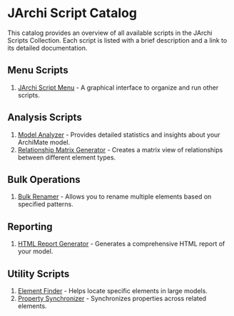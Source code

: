 # JArchi Script Catalog

This catalog provides an overview of all available scripts in the JArchi Scripts Collection. Each script is listed with a brief description and a link to its detailed documentation.

## Menu Scripts

1. [JArchi Script Menu](Menu.ajs.md) - A graphical interface to organize and run other scripts.

## Analysis Scripts

1. [Model Analyzer](ModelAnalyzer.ajs.md) - Provides detailed statistics and insights about your ArchiMate model.
2. [Relationship Matrix Generator](RelationshipMatrix.ajs.md) - Creates a matrix view of relationships between different element types.

## Bulk Operations

1. [Bulk Renamer](BulkRenamer.ajs.md) - Allows you to rename multiple elements based on specified patterns.

## Reporting

1. [HTML Report Generator](HTMLReportGenerator.ajs.md) - Generates a comprehensive HTML report of your model.

## Utility Scripts

1. [Element Finder](ElementFinder.ajs.md) - Helps locate specific elements in large models.
2. [Property Synchronizer](PropertySynchronizer.ajs.md) - Synchronizes properties across related elements.